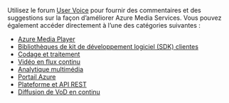 Utilisez le forum [User Voice](http://go.microsoft.com/fwlink/?linkid=698785&clcid=0x409) pour fournir des commentaires et des suggestions sur la façon d’améliorer Azure Media Services. Vous pouvez également accéder directement à l’une des catégories suivantes : 

* [Azure Media Player](https://feedback.azure.com/forums/169396-media-services/category/109320-azure-media-player/)
* [Bibliothèques de kit de développement logiciel (SDK) clientes](https://feedback.azure.com/forums/169396-media-services/category/144435-client-sdks/)
* [Codage et traitement](https://feedback.azure.com/forums/169396-media-services/category/144411-encoding-and-processing/)
* [Vidéo en flux continu](https://feedback.azure.com/forums/169396-media-services/category/144414-live-streaming/)
* [Analytique multimédia](https://feedback.azure.com/forums/169396-media-services/category/146181-media-analytics)
* [Portail Azure](https://feedback.azure.com/forums/169396-media-services/category/144432-portal/)
* [Plateforme et API REST](https://feedback.azure.com/forums/169396-media-services/category/144423-rest-api-and-platform/)
* [Diffusion de VoD en continu](https://feedback.azure.com/forums/169396-media-services/category/144429-vod-streaming/)



<!--HONumber=Jan17_HO1-->


